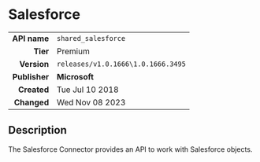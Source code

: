 # Salesforce
| | |
|-:|-|
|**API name**|`shared_salesforce`|
|**Tier**|Premium|
|**Version**|`releases/v1.0.1666\1.0.1666.3495`|
|**Publisher**|**Microsoft**|
|**Created**|Tue Jul 10 2018|
|**Changed**|Wed Nov 08 2023|

## Description
The Salesforce Connector provides an API to work with Salesforce objects.
